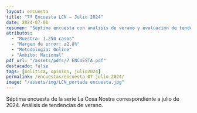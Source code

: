 ```yaml
---
layout: encuesta
title: "7ª Encuesta LCN — Julio 2024"
date: 2024-07-01
resumen: "Séptima encuesta con análisis de verano y evaluación de tendencias políticas durante julio 2024."
atributos:
  - "Muestra: 1.250 casos"
  - "Margen de error: ±2,8%"
  - "Metodología: Online"
  - "Ámbito: Nacional"
pdf_url: "/assets/pdfs/7 ENCUESTA.pdf"
destacado: false
tags: [politica, opinion, julio2024]
permalink: /encuestas/encuesta-07-julio-2024/
image: "/assets/img/LCN_portada encuesta.jpg"
---
```


Séptima encuesta de la serie La Cosa Nostra correspondiente a julio de 2024. Análisis de tendencias de verano.
